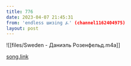 ```yaml
---
title: 776
date: 2023-04-07 21:45:31
from: 'endless шизing ⍼' (channel1162404975)
layout: post
---
```


![[files/Sweden - Даниэль Розенфельд.m4a]]

[song.link](http://song.link/y/_3ngiSxVCBs)
